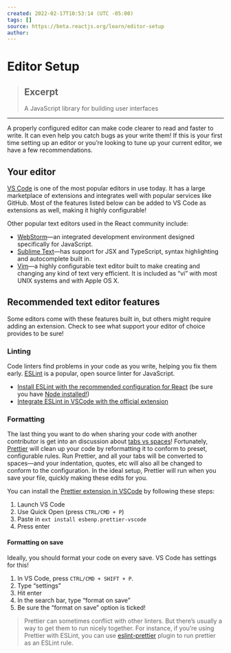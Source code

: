 ```yaml
---
created: 2022-02-17T10:53:14 (UTC -05:00)
tags: []
source: https://beta.reactjs.org/learn/editor-setup
author: 
---
```


# Editor Setup

> ## Excerpt
> A JavaScript library for building user interfaces

---
A properly configured editor can make code clearer to read and faster to write. It can even help you catch bugs as your write them! If this is your first time setting up an editor or you’re looking to tune up your current editor, we have a few recommendations.

## Your editor

[VS Code](https://code.visualstudio.com/) is one of the most popular editors in use today. It has a large marketplace of extensions and integrates well with popular services like GitHub. Most of the features listed below can be added to VS Code as extensions as well, making it highly configurable!

Other popular text editors used in the React community include:

-   [WebStorm](https://www.jetbrains.com/webstorm/)—an integrated development environment designed specifically for JavaScript.
-   [Sublime Text](https://www.sublimetext.com/)—has support for JSX and TypeScript, syntax highlighting and autocomplete built in.
-   [Vim](https://www.vim.org/)—a highly configurable text editor built to make creating and changing any kind of text very efficient. It is included as “vi” with most UNIX systems and with Apple OS X.

## Recommended text editor features

Some editors come with these features built in, but others might require adding an extension. Check to see what support your editor of choice provides to be sure!

### Linting

Code linters find problems in your code as you write, helping you fix them early. [ESLint](https://eslint.org/) is a popular, open source linter for JavaScript.

-   [Install ESLint with the recommended configuration for React](https://www.npmjs.com/package/eslint-config-react-app) (be sure you have [Node installed!](https://nodejs.org/en/download/current/))
-   [Integrate ESLint in VSCode with the official extension](https://marketplace.visualstudio.com/items?itemName=dbaeumer.vscode-eslint)

### Formatting

The last thing you want to do when sharing your code with another contributor is get into an discussion about [tabs vs spaces](https://www.google.com/search?q=tabs+vs+spaces)! Fortunately, [Prettier](https://prettier.io/) will clean up your code by reformatting it to conform to preset, configurable rules. Run Prettier, and all your tabs will be converted to spaces—and your indentation, quotes, etc will also all be changed to conform to the configuration. In the ideal setup, Prettier will run when you save your file, quickly making these edits for you.

You can install the [Prettier extension in VSCode](https://marketplace.visualstudio.com/items?itemName=esbenp.prettier-vscode) by following these steps:

1.  Launch VS Code
2.  Use Quick Open (press `CTRL/CMD + P`)
3.  Paste in `ext install esbenp.prettier-vscode`
4.  Press enter

#### Formatting on save

Ideally, you should format your code on every save. VS Code has settings for this!

1.  In VS Code, press `CTRL/CMD + SHIFT + P`.
2.  Type “settings”
3.  Hit enter
4.  In the search bar, type “format on save”
5.  Be sure the “format on save” option is ticked!

> Prettier can sometimes conflict with other linters. But there’s usually a way to get them to run nicely together. For instance, if you’re using Prettier with ESLint, you can use [eslint-prettier](https://github.com/prettier/eslint-plugin-prettier) plugin to run prettier as an ESLint rule.
